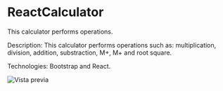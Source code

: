 # ReactCalculator
This calculator performs operations.

Description: This calculator performs operations such as: multiplication, division, addition, substraction, M+, M+ and root square.

Technologies: Bootstrap and React.

![Vista previa](./image.png)


